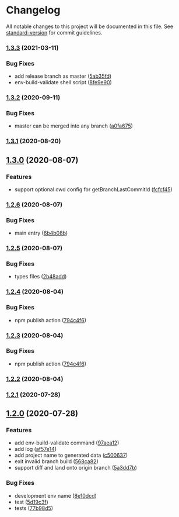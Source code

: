 # Changelog

All notable changes to this project will be documented in this file. See [standard-version](https://github.com/conventional-changelog/standard-version) for commit guidelines.

### [1.3.3](https://github.com/juicecube/env-status/compare/v1.3.2...v1.3.3) (2021-03-11)


### Bug Fixes

* add release branch as master ([5ab35fd](https://github.com/juicecube/env-status/commit/5ab35fd1e2b88fea42bfae45481b77df7e3bf71e))
* env-build-validate shell script ([8fe9e90](https://github.com/juicecube/env-status/commit/8fe9e90d169c87c7e5670ac0a0222eaece61e64b))

### [1.3.2](https://github.com/juicecube/env-status/compare/v1.3.1...v1.3.2) (2020-09-11)


### Bug Fixes

* master can be merged into any branch ([a0fa675](https://github.com/juicecube/env-status/commit/a0fa6756d78036a137dd3a7fb24d9cddf7322daf))

### [1.3.1](https://github.com/juicecube/env-status/compare/v1.3.0...v1.3.1) (2020-08-20)

## [1.3.0](https://github.com/juicecube/env-status/compare/v1.2.6...v1.3.0) (2020-08-07)


### Features

* support optional cwd config for getBranchLastCommitId ([fcfcf45](https://github.com/juicecube/env-status/commit/fcfcf45f35f189949dbadff6f79dd195b8f4bd8a))

### [1.2.6](https://github.com/juicecube/env-status/compare/v1.2.5...v1.2.6) (2020-08-07)


### Bug Fixes

* main entry ([6b4b08b](https://github.com/juicecube/env-status/commit/6b4b08b4cf8ce21eca20ce370e2687ca04ae89d9))

### [1.2.5](https://github.com/juicecube/env-status/compare/v1.2.4...v1.2.5) (2020-08-07)


### Bug Fixes

* types files ([2b48add](https://github.com/juicecube/env-status/commit/2b48add4a779d73c2edd789b9aa21543db7ed70e))

### [1.2.4](https://github.com/juicecube/env-status/compare/v1.2.2...v1.2.4) (2020-08-04)


### Bug Fixes

* npm publish action ([794c4f6](https://github.com/juicecube/env-status/commit/794c4f6b3d066681d643b92c534dca1261af9957))

### [1.2.3](https://github.com/juicecube/env-status/compare/v1.2.2...v1.2.3) (2020-08-04)


### Bug Fixes

* npm publish action ([794c4f6](https://github.com/juicecube/env-status/commit/794c4f6b3d066681d643b92c534dca1261af9957))

### [1.2.2](https://github.com/juicecube/env-status/compare/v1.2.1...v1.2.2) (2020-08-04)

### [1.2.1](https://github.com/juicecube/env-status/compare/v1.2.0...v1.2.1) (2020-07-28)

## [1.2.0](https://github.com/juicecube/env-status/compare/v0.29.0...v1.2.0) (2020-07-28)


### Features

* add env-build-validate command ([97aea12](https://github.com/juicecube/env-status/commit/97aea12917ba1a0f45d1fd2c0a3d7fe470d4aa3e))
* add log ([af57e14](https://github.com/juicecube/env-status/commit/af57e148ac7d9508d7ab04597b4746284353f540))
* add project name to generated data ([c500637](https://github.com/juicecube/env-status/commit/c50063735bb006d334ac0a095733cbf9ca612489))
* exit invalid branch build ([568ca82](https://github.com/juicecube/env-status/commit/568ca82efb79e09df2131dabf0efd6b38b0e43ef))
* support diff and land onto origin branch ([5a3dd7b](https://github.com/juicecube/env-status/commit/5a3dd7b0c5c7dd3bc0bc83074c470bf57077bb53))


### Bug Fixes

* development env name ([8e10dcd](https://github.com/juicecube/env-status/commit/8e10dcd602b16363eeb6c0dae0f56842642d3d99))
* test ([5d19c3f](https://github.com/juicecube/env-status/commit/5d19c3f8be0854c64ce9cc0e47a00ccafbdb3d0a))
* tests ([77b98d5](https://github.com/juicecube/env-status/commit/77b98d52f1f631a906c8b8611d4026d85bcb5aab))
